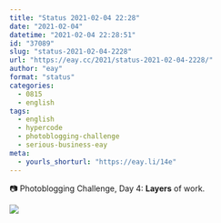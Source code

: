 ```yaml
---
title: "Status 2021-02-04 22:28"
date: "2021-02-04"
datetime: "2021-02-04 22:28:51"
id: "37089"
slug: "status-2021-02-04-2228"
url: "https://eay.cc/2021/status-2021-02-04-2228/"
author: "eay"
format: "status"
categories:
  - 0815
  - english
tags:
  - english
  - hypercode
  - photoblogging-challenge
  - serious-business-eay
meta:
  - yourls_shorturl: "https://eay.li/14e"
---
```


📷 Photoblogging Challenge, Day 4: **Layers** of work.

![](https://eay.cc/uploads/2021/mb-4-layers.jpg)

